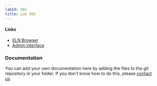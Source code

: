 ```yaml
---
labId: 502
title: Lab 502
---
```


#### Links

- [ELN Browser](https://openbis-empa-lab502.ethz.ch/)
- [Admin interface](https://openbis-empa-lab502.ethz.ch/openbis/webapp/openbis-ng-ui)

### Documentation

You can add your own documentation here by adding the files to the git repository in your folder.
If you don't know how to do this, please [contact us](/documentation/openbis/getting-started/support/).
